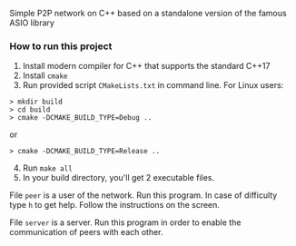 Simple P2P network on C++ based on a standalone version of the famous ASIO library

### How to run this project

1. Install modern compiler for C++ that supports the standard C++17
2. Install `cmake`
3. Run provided script `CMakeLists.txt` in command line. For Linux users:
~~~
> mkdir build
> cd build
> cmake -DCMAKE_BUILD_TYPE=Debug ..
~~~
or
~~~
> cmake -DCMAKE_BUILD_TYPE=Release ..
~~~
4. Run `make all`
5. In your build directory, you'll get 2 executable files.

File `peer` is a user of the network. Run this program. In case of difficulty type `h` to get
help. Follow the instructions on the screen.

File `server` is a server. Run this program in order to enable the
communication of peers with each other.
